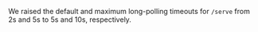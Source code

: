 We raised the default and maximum long-polling timeouts for `/serve` from 2s and
5s to 5s and 10s, respectively.
